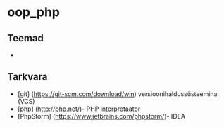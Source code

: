 # oop_php
## Teemad
*
## Tarkvara
* [git] (https://git-scm.com/download/win) versioonihaldussüsteemina (VCS)
* [php] (http://php.net/)- PHP interpretaator
* [PhpStorm] (https://www.jetbrains.com/phpstorm/)- IDEA